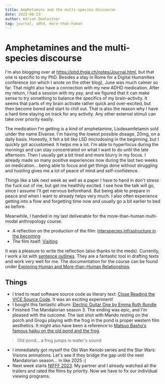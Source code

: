 ```yaml
---
title: Amphetamins and the multi-species discourse
date: 2023-06-23
author: Adrian Demleitner
tag: journal, adhd, more-than-human
---
```

# Amphetamines and the multi-species discourse
I'm also blogging over at https://phd.thgie.ch/notes/Journal.html, but that one is specific to my PhD. Besides a stay in Rome for a Digital Humanities conference (on which I wrote on the other blog), June was much calmer so far. That might also have a connection with my new ADHD medication. After my return, I had a session with my psy, and we figured that it can make sense to try something to balance the specifics of my brain-activity. It seems that parts of my brain activate rather quick and over-excited, but then become bored and start to chill out. That is also the reason why I have a hard time staying on track for any activity. Any other external stimuli can take over priority easily.

The medication I'm getting is a kind of amphetamine, Lisdexamfetamin sold under the name Elvanse. I'm having the lowest possible dosage, 20mg, on a daily basis. Honestly, it felt a bit like LSD microdosing in the beginning, but I quickly got accustomed. It helps me a lot. I'm able to hyperfocus during the mornings and can stay concentrated on what I want to do until the late afternoon. Then I usually get a bit tired and more blurry in my focus. I already made so many positive experiences now during the last two weeks on medication… being able to focus and get things done without struggling and hustling gives me a lot of peace of mind and self-confidence.

Things like a talk next week as well as a paper I have to hand in don't stress the fuck out of me, but get me healthily excited. I see how the talk will go, since I assume I'll get nervous beforehand. But being able to prepare in peace and when I want to already helps very much. I also often experience getting into a flow and forgetting time now and usually go a bit earlier to bed as before.

Meanwhile, I handed in my last deliverable for the more-than-human multi-modal anthropology course. 

- A reflection on the production of the film: [Interspecies infrastructure in the becoming](o/v/Interspecies%20infrastructure%20in%20the%20becoming.md)
- The film itself: [Visiting](https://kdrive.infomaniak.com/app/share/395384/1221e1e7-20ba-4460-b4e1-554f6f6096b7)

It was a pleasure to write the reflection (also thanks to the meds). Currently, I work a lot with [sentence outlines](notes/Essay%20Outlines.md). They are a fantastic tool in drafting texts and work very well for me. The documentation for the course can be found under [Exploring Human and More-than-Human Relationships](notes/Exploring%20Human%20and%20More-than-Human%20Relationships.md).

## Things
- I tried to read software source code as literary text: [Close Reading the VICE Source Code](https://phd.thgie.ch/journal/2023-06-20.html). It was an exciting experiment!
- I bought this fantastic album: [Electric Guitar One by Emma Ruth Rundle](https://emmaruthrundle.bandcamp.com/album/electric-guitar-one)
- Finished The Mandalorian season 3. The ending was epic, and I'm pleased with the outcome. The last shot with Mando resting on the porch and Grogu playing with the frog in the pond is proper western film aesthetics. It might also have been a reference to [Matsuo Basho's famous haiku on the old pond and the frog](https://poemanalysis.com/matsuo-basho/the-old-pond/).

> Old pond...
> a frog jumps in
> water's sound

- I immediately got myself the Obi Wan Kenobi series and the Star Wars: Visions animations. Let's see if they bridge the gap until the next Mandalorian season… in like 2025 :(
- Next week starts [NIFFF 2023](https://nifff.ch/). My partner and I already watched all the trailers and rated the films by priority. Now we have to fix our individual viewing programs.